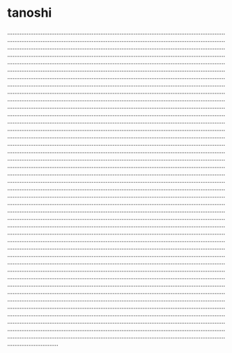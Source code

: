 # tanoshi

.....................................................................................................................................................................................................................................................................................................................................................................................................................................................................................................................................................................................................................................................................................................................................................................................................................................................................................................................................................................................................................................................................................................................................................................................................................................................................................................................................................................................................................................................................................................................................................................................................................................................................................................................................................................................................................................................................................................................................................................................................................................................................................................................................................................................................................................................................................................................................................................................................................................................................................................................................................................................................................................................................................................................................................................................................................................................................................................................................................................................................................................................................................................................................................................................................................................................................................................................................................................................................................................................................................................................................................................................................................................................................................................................................................................................................................................................................................................................................................................................................................................................................................................................................................................................................................................................................................................................................................................................................................................................................................................................................................................................................................................................................................................................................................................................................................................................................................................................................................................................................................................................................................................................................................................................................................................................................................................................................................................................................................................................
